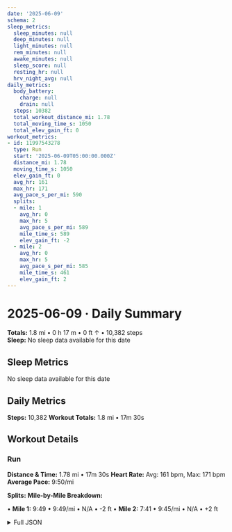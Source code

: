 ```yaml
---
date: '2025-06-09'
schema: 2
sleep_metrics:
  sleep_minutes: null
  deep_minutes: null
  light_minutes: null
  rem_minutes: null
  awake_minutes: null
  sleep_score: null
  resting_hr: null
  hrv_night_avg: null
daily_metrics:
  body_battery:
    charge: null
    drain: null
  steps: 10382
  total_workout_distance_mi: 1.78
  total_moving_time_s: 1050
  total_elev_gain_ft: 0
workout_metrics:
- id: 11997543278
  type: Run
  start: '2025-06-09T05:00:00.000Z'
  distance_mi: 1.78
  moving_time_s: 1050
  elev_gain_ft: 0
  avg_hr: 161
  max_hr: 171
  avg_pace_s_per_mi: 590
  splits:
  - mile: 1
    avg_hr: 0
    max_hr: 5
    avg_pace_s_per_mi: 589
    mile_time_s: 589
    elev_gain_ft: -2
  - mile: 2
    avg_hr: 0
    max_hr: 5
    avg_pace_s_per_mi: 585
    mile_time_s: 461
    elev_gain_ft: 2
---
```

# 2025-06-09 · Daily Summary
**Totals:** 1.8 mi • 0 h 17 m • 0 ft ↑ • 10,382 steps  
**Sleep:** No sleep data available for this date

## Sleep Metrics
No sleep data available for this date

## Daily Metrics
**Steps:** 10,382
**Workout Totals:** 1.8 mi • 17m 30s

## Workout Details
### Run
**Distance & Time:** 1.78 mi • 17m 30s
**Heart Rate:** Avg: 161 bpm, Max: 171 bpm
**Average Pace:** 9:50/mi

**Splits:**
**Mile-by-Mile Breakdown:**

• **Mile 1:** 9:49 • 9:49/mi • N/A • -2 ft
• **Mile 2:** 7:41 • 9:45/mi • N/A • +2 ft


<details>
<summary>Full JSON</summary>

```json
{
  "date": "2025-06-09",
  "schema": 2,
  "sleep_metrics": {
    "sleep_minutes": null,
    "deep_minutes": null,
    "light_minutes": null,
    "rem_minutes": null,
    "awake_minutes": null,
    "sleep_score": null,
    "resting_hr": null,
    "hrv_night_avg": null
  },
  "daily_metrics": {
    "body_battery": {
      "charge": null,
      "drain": null
    },
    "steps": 10382,
    "total_workout_distance_mi": 1.78,
    "total_moving_time_s": 1050,
    "total_elev_gain_ft": 0
  },
  "workout_metrics": [
    {
      "id": 11997543278,
      "type": "Run",
      "start": "2025-06-09T05:00:00.000Z",
      "distance_mi": 1.78,
      "moving_time_s": 1050,
      "elev_gain_ft": 0,
      "avg_hr": 161,
      "max_hr": 171,
      "avg_pace_s_per_mi": 590,
      "splits": [
        {
          "mile": 1,
          "avg_hr": 0,
          "max_hr": 5,
          "avg_pace_s_per_mi": 589,
          "mile_time_s": 589,
          "elev_gain_ft": -2
        },
        {
          "mile": 2,
          "avg_hr": 0,
          "max_hr": 5,
          "avg_pace_s_per_mi": 585,
          "mile_time_s": 461,
          "elev_gain_ft": 2
        }
      ]
    }
  ]
}
```
</details>

